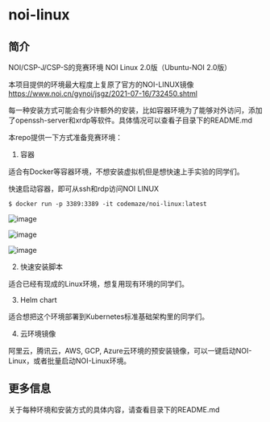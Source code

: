 # noi-linux

## 简介

NOI/CSP-J/CSP-S的竞赛环境  NOI Linux 2.0版（Ubuntu-NOI 2.0版）

本项目提供的环境最大程度上复原了官方的NOI-LINUX镜像 https://www.noi.cn/gynoi/jsgz/2021-07-16/732450.shtml

每一种安装方式可能会有少许额外的安装，比如容器环境为了能够对外访问，添加了openssh-server和xrdp等软件。具体情况可以查看子目录下的README.md


本repo提供一下方式准备竞赛环境：

1. 容器

适合有Docker等容器环境，不想安装虚拟机但是想快速上手实验的同学们。

快速启动容器，即可从ssh和rdp访问NOI LINUX

```
$ docker run -p 3389:3389 -it codemaze/noi-linux:latest
```
![image](https://user-images.githubusercontent.com/8893623/223033502-5d2b9ba1-45ff-407b-a7c9-61b42aa459e8.png)

![image](https://user-images.githubusercontent.com/8893623/223033533-9ef47aad-766a-4067-90f4-77137b621d1f.png)

![image](https://user-images.githubusercontent.com/8893623/223033619-9c65df14-049e-4b0f-8737-96d684709536.png)

2. 快速安装脚本

适合已经有现成的Linux环境，想复用现有环境的同学们。

3. Helm chart

适合想把这个环境部署到Kubernetes标准基础架构里的同学们。

4. 云环境镜像

阿里云，腾讯云，AWS, GCP, Azure云环境的预安装镜像，可以一键启动NOI-Linux，或者批量启动NOI-Linux环境。

## 更多信息

关于每种环境和安装方式的具体内容，请查看目录下的README.md 
